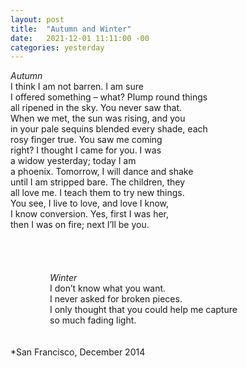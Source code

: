 ```yaml
---
layout: post
title:  "Autumn and Winter"
date:   2021-12-01 11:11:00 -00
categories: yesterday
---
```

*Autumn*
<br/>
I think I am not barren. I am sure<br/>
I offered something – what?  Plump round things<br/>
all ripened in the sky. You never saw that.<br/>
When we met, the sun was rising, and you<br/>
in your pale sequins blended every shade, each<br/>
rosy finger true. You saw me coming<br/>
right? I thought I came for you. I was<br/>
a widow yesterday; today I am<br/>
a phoenix. Tomorrow, I will dance and shake<br/>
until I am stripped bare. The children, they<br/>
all love me. I teach them to try new things.<br/>
You see, I live to love, and love I know,<br/>
I know conversion. Yes, first I was her,<br/>
then I was on fire; next I’ll be you.<br/>
<br/>
<br/>
<br/>                       
&nbsp;&nbsp;&nbsp;&nbsp;&nbsp;&nbsp;&nbsp;&nbsp;&nbsp;&nbsp;&nbsp;&nbsp;&nbsp;&nbsp;&nbsp;&nbsp;*Winter*                      
&nbsp;&nbsp;&nbsp;&nbsp;&nbsp;&nbsp;&nbsp;&nbsp;&nbsp;&nbsp;&nbsp;&nbsp;&nbsp;&nbsp;&nbsp;&nbsp;I don’t know what you want.<br/>
&nbsp;&nbsp;&nbsp;&nbsp;&nbsp;&nbsp;&nbsp;&nbsp;&nbsp;&nbsp;&nbsp;&nbsp;&nbsp;&nbsp;&nbsp;&nbsp;I never asked for broken pieces.<br/>
&nbsp;&nbsp;&nbsp;&nbsp;&nbsp;&nbsp;&nbsp;&nbsp;&nbsp;&nbsp;&nbsp;&nbsp;&nbsp;&nbsp;&nbsp;&nbsp;I only thought that you could help me capture<br/>
&nbsp;&nbsp;&nbsp;&nbsp;&nbsp;&nbsp;&nbsp;&nbsp;&nbsp;&nbsp;&nbsp;&nbsp;&nbsp;&nbsp;&nbsp;&nbsp;so much fading light.
<br/>
<br/>
<br/>
*San Francisco, December 2014

